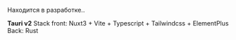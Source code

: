Находится в разработке..

**Tauri v2**
Stack front: Nuxt3 + Vite + Typescript + Tailwindcss + ElementPlus
Back: Rust

